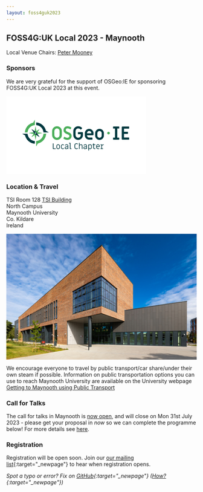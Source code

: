 ```yaml
---
layout: foss4guk2023
---
```


## FOSS4G:UK Local 2023 - Maynooth

Local Venue Chairs: [Peter Mooney](mailto:peter.mooney@mu.ie)



### Sponsors

We are very grateful for the support of OSGeo:IE for sponsoring FOSS4G:UK Local 2023 at this event. 

<img src="./images/osgeo-ie.png" width="370" align="middle">

### Location & Travel
TSI Room 128
[TSI Building](https://www.openstreetmap.org/?mlat=53.38245&mlon=-6.59999#map=19/53.38245/-6.59999)<br>
North Campus<br>
Maynooth University<br>
Co. Kildare<br>
Ireland<br>

<img src="./images/tsi.jpg" width="550" align="middle" alt="The TSI building at Maynooth University">

We encourage everyone to travel by public transport/car share/under their own steam if possible. Information on public transportation options you can use to reach Maynooth University are available on the University webpage [Getting to Maynooth using Public Transport](https://www.maynoothuniversity.ie/location/commuting)


### Call for Talks

The call for talks in Maynooth is [now open](https://forms.gle/hvfkQvwxWjxwMXMN6), and will close on Mon 31st July 2023 - please get your proposal in *now* so we can complete the programme below! For more details see [here](https://uk.osgeo.org/foss4guklocal2023/index.html#call-for-talks).


### Registration

Registration will be open soon. Join our [our mailing list](https://lists.osgeo.org/mailman/listinfo/uk){:target="_newpage"} to hear when registration opens. 

*Spot a typo or error? Fix on [GitHub](https://github.com/osgeouk/website/blob/gh-pages/foss4guklocal2023/maynooth.md){:target="_newpage"} ([How?](https://uk.osgeo.org/editing-on-github){:target="_newpage"})*
